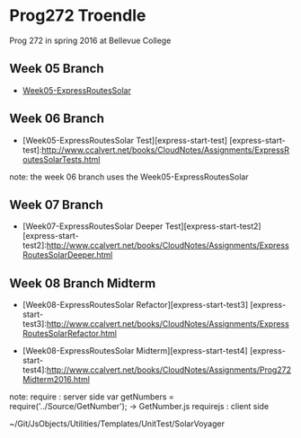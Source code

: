 # Prog272 Troendle

  Prog 272 in spring 2016 at Bellevue College

## Week 05 Branch

 - [Week05-ExpressRoutesSolar][express-start]

[express-start]:http://www.ccalvert.net/books/CloudNotes/Assignments/ExpressRoutesSolar.html

## Week 06 Branch

- [Week05-ExpressRoutesSolar Test][express-start-test]
 [express-start-test]:http://www.ccalvert.net/books/CloudNotes/Assignments/ExpressRoutesSolarTests.html

note: the week 06 branch uses the Week05-ExpressRoutesSolar


## Week 07 Branch

- [Week07-ExpressRoutesSolar Deeper Test][express-start-test2]
 [express-start-test2]:http://www.ccalvert.net/books/CloudNotes/Assignments/ExpressRoutesSolarDeeper.html

## Week 08 Branch Midterm

- [Week08-ExpressRoutesSolar Refactor][express-start-test3]
 [express-start-test3]:http://www.ccalvert.net/books/CloudNotes/Assignments/ExpressRoutesSolarRefactor.html

- [Week08-ExpressRoutesSolar Midterm][express-start-test4]
 [express-start-test4]:http://www.ccalvert.net/books/CloudNotes/Assignments/Prog272Midterm2016.html


 note:
 require  : server side     var getNumbers = require('../Source/GetNumber');   -> GetNumber.js
 requirejs : client side

 ~/Git/JsObjects/Utilities/Templates/UnitTest/SolarVoyager